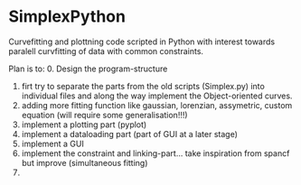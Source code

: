 # SimplexPython
Curvefitting and plottning code scripted in Python with interest towards paralell curvfitting of data with common constraints.


Plan is to:
0. Design the program-structure

1. firt try to separate the parts from the old scripts (Simplex.py) into individual files and along the way implement the Object-oriented curves.
2. adding more fitting function like gaussian, lorenzian, assymetric, custom equation (will require some generalisation!!!)
3. implement a plotting part (pyplot)
4. implement a dataloading part (part of GUI at a later stage)
5. implement a GUI
6. implement the constraint and linking-part... take inspiration from spancf but improve (simultaneous fitting)
7. 

